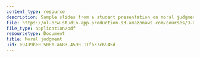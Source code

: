 ```yaml
---
content_type: resource
description: Sample slides from a student presentation on moral judgment.
file: https://ol-ocw-studio-app-production.s3.amazonaws.com/courses/9-012-the-brain-and-cognitive-sciences-ii-spring-2006/e9439be0508ba683459011fb37c6945d_ktsourides_prese.pdf
file_type: application/pdf
resourcetype: Document
title: Moral judgment
uid: e9439be0-508b-a683-4590-11fb37c6945d
---
```

